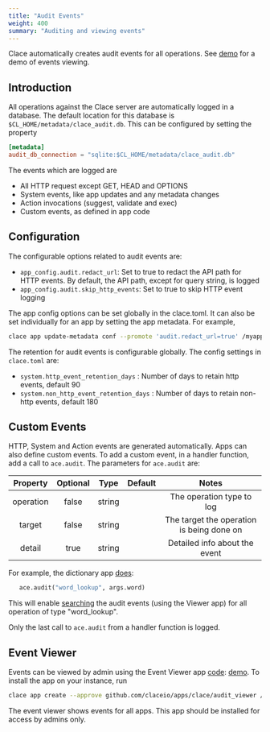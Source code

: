 ```yaml
---
title: "Audit Events"
weight: 400
summary: "Auditing and viewing events"
---
```


Clace automatically creates audit events for all operations. See [demo](https://events.demo.clace.io/) for a demo of events viewing.

## Introduction

All operations against the Clace server are automatically logged in a database. The default location for this database is `$CL_HOME/metadata/clace_audit.db`. This can be configured by setting the property

```toml {filename="clace.toml"}
[metadata]
audit_db_connection = "sqlite:$CL_HOME/metadata/clace_audit.db"
```

The events which are logged are

- All HTTP request except GET, HEAD and OPTIONS
- System events, like app updates and any metadata changes
- Action invocations (suggest, validate and exec)
- Custom events, as defined in app code

## Configuration

The configurable options related to audit events are:

- `app_config.audit.redact_url`: Set to true to redact the API path for HTTP events. By default, the API path, except for query string, is logged
- `app_config.audit.skip_http_events`: Set to true to skip HTTP event logging

The app config options can be set globally in the clace.toml. It can also be set individually for an app by setting the app metadata. For example,

```sh
clace app update-metadata conf --promote 'audit.redact_url=true' /myapp
```

The retention for audit events is configurable globally. The config settings in `clace.toml` are:

- `system.http_event_retention_days` : Number of days to retain http events, default 90
- `system.non_http_event_retention_days` : Number of days to retain non-http events, default 180

## Custom Events

HTTP, System and Action events are generated automatically. Apps can also define custom events. To add a custom event, in a handler function, add a call to `ace.audit`. The parameters for `ace.audit` are:

| Property  | Optional |  Type  | Default |                   Notes                   |
| :-------: | :------: | :----: | :-----: | :---------------------------------------: |
| operation |  false   | string |         |         The operation type to log         |
|  target   |  false   | string |         | The target the operation is being done on |
|  detail   |   true   | string |         |       Detailed info about the event       |

For example, the dictionary app [does](https://github.com/claceio/apps/blob/4e7722235b62c1d22308dc55ce8b65c812354177/misc/dictionary/app.star#L18):

```python
   ace.audit("word_lookup", args.word)
```

This will enable [searching](https://events.demo.clace.io/?operation=word_lookup) the audit events (using the Viewer app) for all operation of type "word_lookup".

Only the last call to `ace.audit` from a handler function is logged.

## Event Viewer

Events can be viewed by admin using the Event Viewer app [code](https://github.com/claceio/apps/tree/main/clace/audit_viewer): [demo](https://events.demo.clace.io/). To install the app on your instance, run

```sh
clace app create --approve github.com/claceio/apps/clace/audit_viewer /events
```

The event viewer shows events for all apps. This app should be installed for access by admins only.
